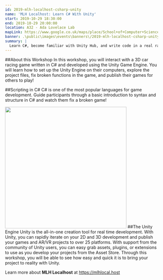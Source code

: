 ```yaml
---
id: 2019-mlh-localhost-csharp-unity
name: 'MLH Localhost: Learn C# With Unity'
start: 2019-10-29 18:30:00
end: 2019-10-29 20:00:00
location: A32 - Ada Lovelace Lab
mapLink: https://www.google.co.uk/maps/place/School+of+Computer+Science/@52.9533603,-1.1892748,17.15z/data=!4m5!3m4!1s0x4879c209bfffffff:0xaf426646771a25ac!8m2!3d52.953357!4d-1.18736
banner: .\public\images\events\banners\/2019-mlh-localhost-csharp-unity-banner.jpg
summary: |
  Learn C#, become familiar with Unity Hub, and write code in a real racing game you can play with your friends!
---
```


##About this Workshop
In this workshop, you will interact with a 3D car racing game written in C# and developed using the Unity Game Engine. You will learn how to set up the Unity Engine on their computers, explore the project files, fix broken functions in the game, and publish their games for others to play!

##Scripting in C#
C# is one of the most popular languages for game development. Guide participants through a basic introduction to syntax and structure in C# and watch them fix a broken game!

<img src='https://upload.wikimedia.org/wikipedia/commons/thumb/1/19/Unity_Technologies_logo.svg/1200px-Unity_Technologies_logo.svg.png' style='width: 400px'>
##The Unity Engine
Unity is the all-in-one creation tool for real time development. With Unity, you can rapidly iterate on your 2D and 3D development and publish your games and AR/VR projects to over 25 platforms. With support from the community of Unity users, you can easy grab assets, plugins, or extensions to use as you develop your projects from the Asset Store. Through this workshop, you will be able to see how easy and quick it is to bring your project to reality with Unity.

Learn more about **MLH Localhost** at https://mlhlocal.host
